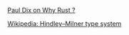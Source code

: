 
[Paul Dix on Why Rust ?](https://www.influxdata.com/blog/rust-can-be-difficult-to-learn-and-frustrating-but-its-also-the-most-exciting-thing-in-software-development-in-a-long-time/)

[Wikipedia: Hindley–Milner type system](https://en.wikipedia.org/wiki/Hindley%E2%80%93Milner_type_system)

